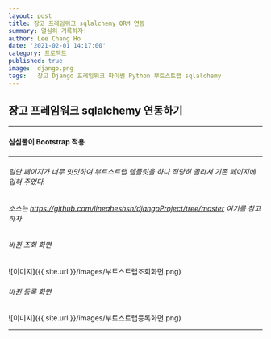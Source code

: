 ```yaml
---
layout: post
title: 장고 프레임워크 sqlalchemy ORM 연동
summary: 열심히 기록하자!
author: Lee Chang Ho
date: '2021-02-01 14:17:00'
category: 프로젝트
published: true
image:  django.png
tags:   장고 Django 프레임워크 파이썬 Python 부트스트랩 sqlalchemy
---
```


## 장고 프레임워크 sqlalchemy 연동하기
---
#### 심심풀이 Bootstrap 적용
---
###### 일단 페이지가 너무 밋밋하여 부트스트랩 템플릿을 하나 적당히 골라서 기존 페이지에 입혀 주었다. 

###### 소스는 https://github.com/lineaheshsh/djangoProject/tree/master 여기를 참고하자
###### 바뀐 조회 화면
![이미지]({{ site.url }}/images/부트스트랩조회화면.png)

###### 바뀐 등록 화면
![이미지]({{ site.url }}/images/부트스트랩등록화면.png)


---
<!--stackedit_data:
eyJoaXN0b3J5IjpbLTMwNDgzMTk4OCwtNzcxODk0MjYyXX0=
-->